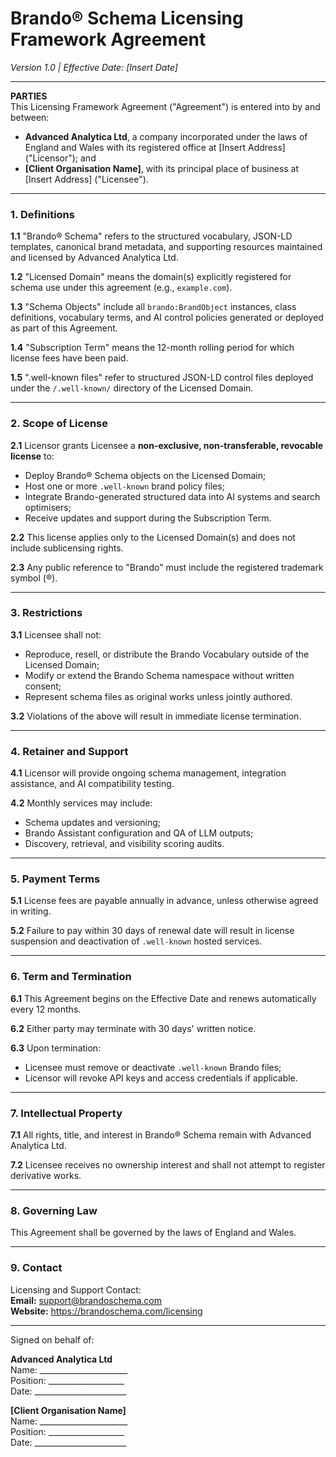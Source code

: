 # Brando® Schema Licensing Framework Agreement 
*Version 1.0 | Effective Date: [Insert Date]*

---

**PARTIES**  
This Licensing Framework Agreement ("Agreement") is entered into by and between:

- **Advanced Analytica Ltd**, a company incorporated under the laws of England and Wales with its registered office at [Insert Address] ("Licensor"); and
- **[Client Organisation Name]**, with its principal place of business at [Insert Address] ("Licensee").

---

### 1. Definitions

**1.1** "Brando® Schema" refers to the structured vocabulary, JSON-LD templates, canonical brand metadata, and supporting resources maintained and licensed by Advanced Analytica Ltd.

**1.2** "Licensed Domain" means the domain(s) explicitly registered for schema use under this agreement (e.g., `example.com`).

**1.3** "Schema Objects" include all `brando:BrandObject` instances, class definitions, vocabulary terms, and AI control policies generated or deployed as part of this Agreement.

**1.4** "Subscription Term" means the 12-month rolling period for which license fees have been paid.

**1.5** ".well-known files" refer to structured JSON-LD control files deployed under the `/.well-known/` directory of the Licensed Domain.

---

### 2. Scope of License

**2.1** Licensor grants Licensee a **non-exclusive, non-transferable, revocable license** to:
- Deploy Brando® Schema objects on the Licensed Domain;
- Host one or more `.well-known` brand policy files;
- Integrate Brando-generated structured data into AI systems and search optimisers;
- Receive updates and support during the Subscription Term.

**2.2** This license applies only to the Licensed Domain(s) and does not include sublicensing rights.

**2.3** Any public reference to "Brando" must include the registered trademark symbol (®).

---

### 3. Restrictions

**3.1** Licensee shall not:
- Reproduce, resell, or distribute the Brando Vocabulary outside of the Licensed Domain;
- Modify or extend the Brando Schema namespace without written consent;
- Represent schema files as original works unless jointly authored.

**3.2** Violations of the above will result in immediate license termination.

---

### 4. Retainer and Support

**4.1** Licensor will provide ongoing schema management, integration assistance, and AI compatibility testing.

**4.2** Monthly services may include:
- Schema updates and versioning;
- Brando Assistant configuration and QA of LLM outputs;
- Discovery, retrieval, and visibility scoring audits.

---

### 5. Payment Terms

**5.1** License fees are payable annually in advance, unless otherwise agreed in writing.

**5.2** Failure to pay within 30 days of renewal date will result in license suspension and deactivation of `.well-known` hosted services.

---

### 6. Term and Termination

**6.1** This Agreement begins on the Effective Date and renews automatically every 12 months.

**6.2** Either party may terminate with 30 days' written notice.

**6.3** Upon termination:
- Licensee must remove or deactivate `.well-known` Brando files;
- Licensor will revoke API keys and access credentials if applicable.

---

### 7. Intellectual Property

**7.1** All rights, title, and interest in Brando® Schema remain with Advanced Analytica Ltd.

**7.2** Licensee receives no ownership interest and shall not attempt to register derivative works.

---

### 8. Governing Law

This Agreement shall be governed by the laws of England and Wales.

---

### 9. Contact

Licensing and Support Contact:  
**Email:** support@brandoschema.com  
**Website:** https://brandoschema.com/licensing

---

Signed on behalf of:

**Advanced Analytica Ltd**  
Name: ______________________  
Position: ___________________  
Date: _______________________

**[Client Organisation Name]**  
Name: ______________________  
Position: ___________________  
Date: _______________________

